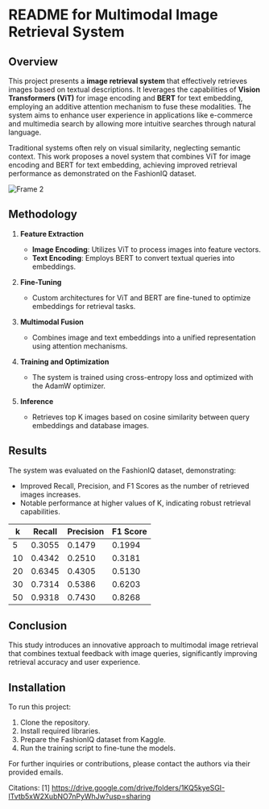 # README for Multimodal Image Retrieval System

## Overview
This project presents a **image retrieval system** that effectively retrieves images based on textual descriptions. It leverages the capabilities of **Vision Transformers (ViT)** for image encoding and **BERT** for text embedding, employing an additive attention mechanism to fuse these modalities. The system aims to enhance user experience in applications like e-commerce and multimedia search by allowing more intuitive searches through natural language.

Traditional systems often rely on visual similarity, neglecting semantic context. This work proposes a novel system that combines ViT for image encoding and BERT for text embedding, achieving improved retrieval performance as demonstrated on the FashionIQ dataset.

![Frame 2](https://github.com/user-attachments/assets/09c861bd-ad65-4890-82f9-e4ed19aae6dc)

## Methodology
1. **Feature Extraction**
   - **Image Encoding**: Utilizes ViT to process images into feature vectors.
   - **Text Encoding**: Employs BERT to convert textual queries into embeddings.

2. **Fine-Tuning**
   - Custom architectures for ViT and BERT are fine-tuned to optimize embeddings for retrieval tasks.

3. **Multimodal Fusion**
   - Combines image and text embeddings into a unified representation using attention mechanisms.

4. **Training and Optimization**
   - The system is trained using cross-entropy loss and optimized with the AdamW optimizer.

5. **Inference**
   - Retrieves top K images based on cosine similarity between query embeddings and database images.

## Results
The system was evaluated on the FashionIQ dataset, demonstrating:
- Improved Recall, Precision, and F1 Scores as the number of retrieved images increases.
- Notable performance at higher values of K, indicating robust retrieval capabilities.

| k | Recall | Precision | F1 Score |
|---|--------|-----------|----------|
| 5 | 0.3055 | 0.1479    | 0.1994   |
| 10| 0.4342 | 0.2510    | 0.3181   |
| 20| 0.6345 | 0.4305    | 0.5130   |
| 30| 0.7314 | 0.5386    | 0.6203   |
| 50| 0.9318 | 0.7430    | 0.8268   |

## Conclusion
This study introduces an innovative approach to multimodal image retrieval that combines textual feedback with image queries, significantly improving retrieval accuracy and user experience.

## Installation
To run this project:
1. Clone the repository.
2. Install required libraries.
3. Prepare the FashionIQ dataset from Kaggle.
4. Run the training script to fine-tune the models.

For further inquiries or contributions, please contact the authors via their provided emails.

Citations:
[1] https://drive.google.com/drive/folders/1KQ5kyeSGI-lTvtb5xW2XubNO7nPyWhJw?usp=sharing
